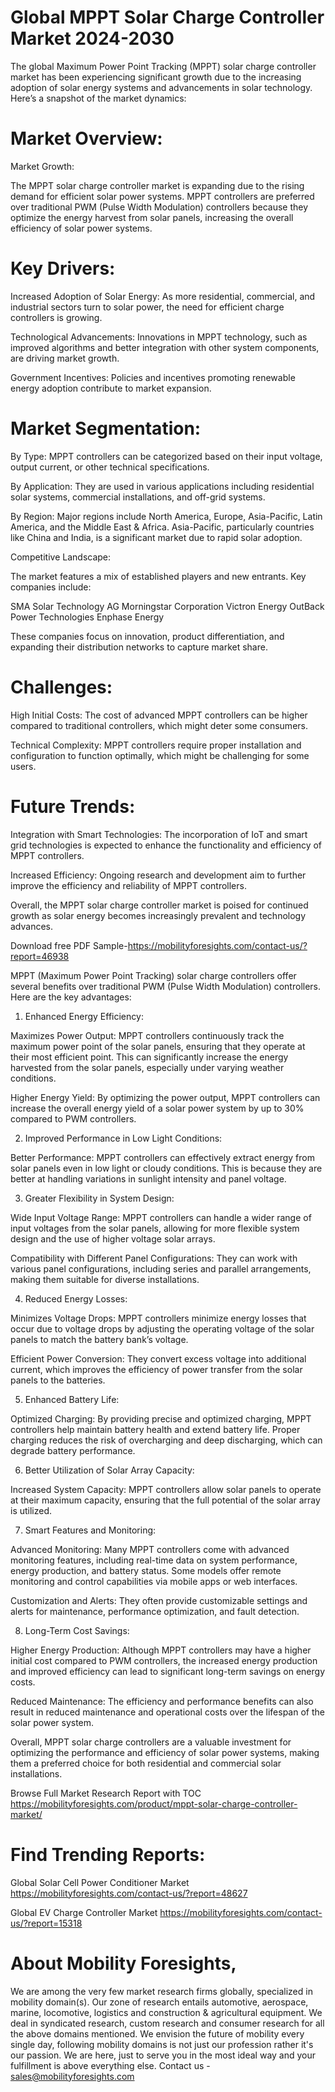 # Global MPPT Solar Charge Controller Market 2024-2030

The global Maximum Power Point Tracking (MPPT) solar charge controller market has been experiencing significant growth due to the increasing adoption of solar energy systems and advancements in solar technology. Here’s a snapshot of the market dynamics:

# Market Overview:

Market Growth:

The MPPT solar charge controller market is expanding due to the rising demand for efficient solar power systems. MPPT controllers are preferred over traditional PWM (Pulse Width Modulation) controllers because they optimize the energy harvest from solar panels, increasing the overall efficiency of solar power systems.

# Key Drivers:

Increased Adoption of Solar Energy: As more residential, commercial, and industrial sectors turn to solar power, the need for efficient charge controllers is growing.

Technological Advancements: Innovations in MPPT technology, such as improved algorithms and better integration with other system components, are driving market growth.

Government Incentives: Policies and incentives promoting renewable energy adoption contribute to market expansion.

# Market Segmentation:

By Type: MPPT controllers can be categorized based on their input voltage, output current, or other technical specifications.

By Application: They are used in various applications including residential solar systems, commercial installations, and off-grid systems.

By Region: Major regions include North America, Europe, Asia-Pacific, Latin America, and the Middle East & Africa. Asia-Pacific, particularly countries like China and India, is a significant market due to rapid solar adoption.

Competitive Landscape:

The market features a mix of established players and new entrants. Key companies include:

SMA Solar Technology AG
Morningstar Corporation
Victron Energy
OutBack Power Technologies
Enphase Energy

These companies focus on innovation, product differentiation, and expanding their distribution networks to capture market share.

# Challenges:

High Initial Costs: The cost of advanced MPPT controllers can be higher compared to traditional controllers, which might deter some consumers.

Technical Complexity: MPPT controllers require proper installation and configuration to function optimally, which might be challenging for some users.

# Future Trends:

Integration with Smart Technologies: The incorporation of IoT and smart grid technologies is expected to enhance the functionality and efficiency of MPPT controllers.

Increased Efficiency: Ongoing research and development aim to further improve the efficiency and reliability of MPPT controllers.

Overall, the MPPT solar charge controller market is poised for continued growth as solar energy becomes increasingly prevalent and technology advances.


Download free PDF Sample-https://mobilityforesights.com/contact-us/?report=46938

MPPT (Maximum Power Point Tracking) solar charge controllers offer several benefits over traditional PWM (Pulse Width Modulation) controllers. Here are the key advantages:

1. Enhanced Energy Efficiency:

Maximizes Power Output: MPPT controllers continuously track the maximum power point of the solar panels, ensuring that they operate at their most efficient point. This can significantly increase the energy harvested from the solar panels, especially under varying weather conditions.

Higher Energy Yield: By optimizing the power output, MPPT controllers can increase the overall energy yield of a solar power system by up to 30% compared to PWM controllers.

2. Improved Performance in Low Light Conditions:

Better Performance: MPPT controllers can effectively extract energy from solar panels even in low light or cloudy conditions. This is because they are better at handling variations in sunlight intensity and panel voltage.

3. Greater Flexibility in System Design:

Wide Input Voltage Range: MPPT controllers can handle a wider range of input voltages from the solar panels, allowing for more flexible system design and the use of higher voltage solar arrays.

Compatibility with Different Panel Configurations: They can work with various panel configurations, including series and parallel arrangements, making them suitable for diverse installations.

4. Reduced Energy Losses:

Minimizes Voltage Drops: MPPT controllers minimize energy losses that occur due to voltage drops by adjusting the operating voltage of the solar panels to match the battery bank’s voltage.

Efficient Power Conversion: They convert excess voltage into additional current, which improves the efficiency of power transfer from the solar panels to the batteries.

5. Enhanced Battery Life:

Optimized Charging: By providing precise and optimized charging, MPPT controllers help maintain battery health and extend battery life. Proper charging reduces the risk of overcharging and deep discharging, which can degrade battery performance.

6. Better Utilization of Solar Array Capacity:

Increased System Capacity: MPPT controllers allow solar panels to operate at their maximum capacity, ensuring that the full potential of the solar array is utilized.

7. Smart Features and Monitoring:

Advanced Monitoring: Many MPPT controllers come with advanced monitoring features, including real-time data on system performance, energy production, and battery status. Some models offer remote monitoring and control capabilities via mobile apps or web interfaces.

Customization and Alerts: They often provide customizable settings and alerts for maintenance, performance optimization, and fault detection.

8. Long-Term Cost Savings:

Higher Energy Production: Although MPPT controllers may have a higher initial cost compared to PWM controllers, the increased energy production and improved efficiency can lead to significant long-term savings on energy costs.

Reduced Maintenance: The efficiency and performance benefits can also result in reduced maintenance and operational costs over the lifespan of the solar power system.

Overall, MPPT solar charge controllers are a valuable investment for optimizing the performance and efficiency of solar power systems, making them a preferred choice for both residential and commercial solar installations.

Browse Full Market Research Report with TOC https://mobilityforesights.com/product/mppt-solar-charge-controller-market/

# Find Trending Reports:

Global Solar Cell Power Conditioner Market https://mobilityforesights.com/contact-us/?report=48627

Global EV Charge Controller Market https://mobilityforesights.com/contact-us/?report=15318


# About Mobility Foresights,
We are among the very few market research firms globally, specialized in mobility domain(s). Our zone of research entails automotive, aerospace, marine, locomotive, logistics and construction & agricultural equipment. We deal in syndicated research, custom research and consumer research for all the above domains mentioned.
We envision the future of mobility every single day, following mobility domains is not just our profession rather it's our passion. We are here, just to serve you in the most ideal way and your fulfillment is above everything else. Contact us -  sales@mobilityforesights.com
